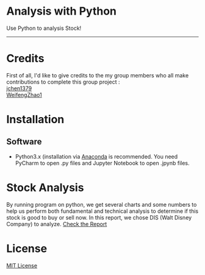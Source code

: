 # Analysis with Python
Use Python to analysis Stock!

--------------------------------------------------------------------------------
# Credits
First of all, I'd like to give credits to the my group members who all make contributions to complete this group project : <br>
[jchen1379](https://github.com/jchen1379)<br>
[WeifengZhao1](https://github.com/WeifengZhao1)

# Installation
## Software
*  Python3.x (installation via [Anaconda](https://www.anaconda.com/distribution/) is recommended. You need PyCharm to open .py files and Jupyter Notebook to    open .jpynb files. 

# Stock Analysis 

By running program on python, we get several charts and some numbers to help us perform both fundamental and technical analysis to determine if this stock is good to buy or sell now. In this report, we chose DIS (Walt Disney Company) to analyze.  [Check the Report](https://github.com/sheisol310/technical_analysis/blob/main/Report%20of%20Analysis.pdf)

# License
[MIT License](LICENSE)
